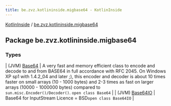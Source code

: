 ```yaml
---
title: be.zvz.kotlininside.migbase64 - KotlinInside
---
```


[KotlinInside](../index.html) / [be.zvz.kotlininside.migbase64](./index.html)

## Package be.zvz.kotlininside.migbase64

### Types

| (JVM) [Base64](-base64/index.html) | A very fast and memory efficient class to encode and decode to and from BASE64 in full accordance with RFC 2045. On Windows XP sp1 with 1.4.2_04 and later ;), this encoder and decoder is about 10 times faster on small arrays (10 - 1000 bytes) and 2-3 times as fast on larger arrays (10000 - 1000000 bytes) compared to `sun.misc.Encoder()/Decoder()`. `open class Base64` |
| (JVM) [Base64IO](-base64-i-o/index.html) | Base64 for InputStream Licence = BSD`open class Base64IO` |

